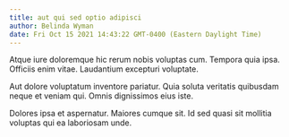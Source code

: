```yaml
---
title: aut qui sed optio adipisci
author: Belinda Wyman
date: Fri Oct 15 2021 14:43:22 GMT-0400 (Eastern Daylight Time)
---
```

Atque iure doloremque hic rerum nobis voluptas cum. Tempora quia ipsa. Officiis enim vitae. Laudantium excepturi voluptate.

 Aut dolore voluptatum inventore pariatur. Quia soluta veritatis quibusdam neque et veniam qui. Omnis dignissimos eius iste.

 Dolores ipsa et aspernatur. Maiores cumque sit. Id sed quasi sit mollitia voluptas qui ea laboriosam unde.